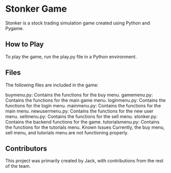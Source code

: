 # Stonker Game
Stonker is a stock trading simulation game created using Python and Pygame.

## How to Play
To play the game, run the play.py file in a Python environment.

## Files
The following files are included in the game:

buymenu.py: Contains the functions for the buy menu.
gamemenu.py: Contains the functions for the main game menu.
loginmenu.py: Contains the functions for the login menu.
mainmenu.py: Contains the functions for the main menu.
newusermenu.py: Contains the functions for the new user menu.
sellmenu.py: Contains the functions for the sell menu.
stonker.py: Contains the backend functions for the game.
tutorialsmenu.py: Contains the functions for the tutorials menu.
Known Issues
Currently, the buy menu, sell menu, and tutorials menu are not functioning properly.

## Contributors
This project was primarily created by Jack, with contributions from the rest of the team.

